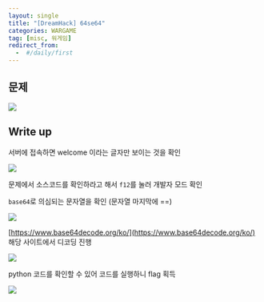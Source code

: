 ```yaml
---
layout: single
title: "[DreamHack] 64se64"
categories: WARGAME
tag: [misc, 워게임]
redirect_from:
  -  #/daily/first
---
```


## 문제

![]({{site.url}}/images/2024-05-11-misc1-images/problem.png)

## Write up

서버에 접속하면 welcome 이라는 글자만 보이는 것을 확인

![]({{site.url}}/images/2024-05-11-misc1-images/solve1.png)

문제에서 소스코드를 확인하라고 해서 `f12`를 눌러 개발자 모드 확인

`base64`로 의심되는 문자열을 확인 (문자열 마지막에 ==)

![]({{site.url}}/images/2024-05-11-misc1-images/solve2.png)

[https://www.base64decode.org/ko/](https://www.base64decode.org/ko/) 해당 사이트에서 디코딩 진행

![]({{site.url}}/images/2024-05-11-misc1-images/solve3.png)

python 코드를 확인할 수 있어 코드를 실행하니 flag 획득

![]({{site.url}}/images/2024-05-11-misc1-images/solve4.png)
